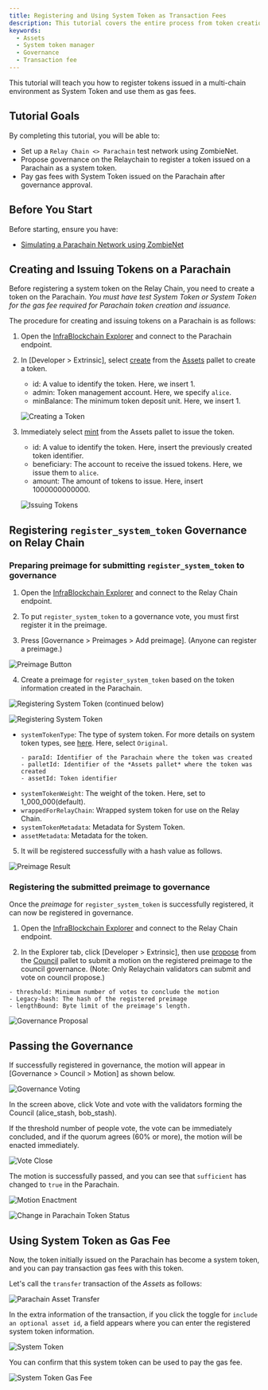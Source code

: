 ```yaml
---
title: Registering and Using System Token as Transaction Fees
description: This tutorial covers the entire process from token creation to governance for registering System Token, and using System Token for transactions.
keywords:
  - Assets
  - System token manager
  - Governance
  - Transaction fee
---
```


This tutorial will teach you how to register tokens issued in a multi-chain environment as System Token and use them as gas fees.

## Tutorial Goals

By completing this tutorial, you will be able to:

- Set up a `Relay Chain <> Parachain` test network using ZombieNet.
- Propose governance on the Relaychain to register a token issued on a Parachain as a system token.
- Pay gas fees with System Token issued on the Parachain after governance approval.

## Before You Start

Before starting, ensure you have:

- [Simulating a Parachain Network using ZombieNet](./test/simulate-parachains.md)

## Creating and Issuing Tokens on a Parachain

Before registering a system token on the Relay Chain, you need to create a token on the Parachain. _You must have test System Token or System Token for the gas fee required for Parachain token creation and issuance._

The procedure for creating and issuing tokens on a Parachain is as follows:

1. Open the [InfraBlockchain Explorer](https://portal.infrablockspace.net/#/explorer/) and connect to the Parachain endpoint.

2. In [Developer > Extrinsic], select [create](https://github.com/InfraBlockchain/infrablockchain-substrate/blob/599828207489db1d2b4633473c15c9be9dd97253/substrate/frame/assets/src/lib.rs#L625) from the [Assets](https://github.com/InfraBlockchain/infrablockchain-substrate/tree/master/substrate/frame/assets) pallet to create a token.

   - id: A value to identify the token. Here, we insert 1.
   - admin: Token management account. Here, we specify `alice`.
   - minBalance: The minimum token deposit unit. Here, we insert 1.

   ![Creating a Token](/media/images/docs/infrablockchain/tutorials/create_token.png)

3. Immediately select [mint](https://github.com/InfraBlockchain/infrablockchain-substrate/blob/599828207489db1d2b4633473c15c9be9dd97253/substrate/frame/assets/src/lib.rs#L801C7-L801C14) from the Assets pallet to issue the token.

   - id: A value to identify the token. Here, insert the previously created token identifier.
   - beneficiary: The account to receive the issued tokens. Here, we issue them to `alice`.
   - amount: The amount of tokens to issue. Here, insert 1000000000000.

   ![Issuing Tokens](/media/images/docs/infrablockchain/tutorials/mint_token.png)

## Registering `register_system_token` Governance on Relay Chain

### Preparing preimage for submitting `register_system_token` to governance

1. Open the [InfraBlockchain Explorer](https://portal.infrablockspace.net/#/explorer/) and connect to the Relay Chain endpoint.

2. To put `register_system_token` to a governance vote, you must first register it in the preimage.

3. Press [Governance > Preimages > Add preimage].
   (Anyone can register a preimage.)

![Preimage Button](/media/images/docs/infrablockchain/tutorials/preimage_button.png)

4. Create a preimage for `register_system_token` based on the token information created in the Parachain.

![Registering System Token (continued below)](/media/images/docs/infrablockchain/tutorials/register_system_token1.png)

![Registering System Token](/media/images/docs/infrablockchain/tutorials/register_system_token2.png)

- `systemTokenType`: The type of system token. For more details on system token types, see [here](../learn/protocol/system-token.md). Here, select `Original`.
  ```text
  - paraId: Identifier of the Parachain where the token was created
  - palletId: Identifier of the *Assets pallet* where the token was created
  - assetId: Token identifier
  ```
- `systemTokenWeight`: The weight of the token. Here, set to 1_000_000(default).
- `wrappedForRelayChain`: Wrapped system token for use on the Relay Chain.
- `systemTokenMetadata`: Metadata for System Token.
- `assetMetadata`: Metadata for the token.

5. It will be registered successfully with a hash value as follows.

![Preimage Result](/media/images/docs/infrablockchain/tutorials/preimage_result.png)

### Registering the submitted preimage to governance

Once the _preimage_ for `register_system_token` is successfully registered, it can now be registered in governance.

1. Open the [InfraBlockchain Explorer](https://portal.infrablockspace.net/#/explorer/) and connect to the Relay Chain endpoint.

2. In the Explorer tab, click [Developer > Extrinsic], then use [propose](https://github.com/InfraBlockchain/infrablockchain-substrate/blob/599828207489db1d2b4633473c15c9be9dd97253/substrate/frame/collective/src/lib.rs#L519) from the [Council](https://github.com/InfraBlockchain/infrablockchain-substrate/tree/master/substrate/frame/collective) pallet to submit a motion on the registered preimage to the council governance.
   (Note: Only Relaychain validators can submit and vote on council propose.)

```text
- threshold: Minimum number of votes to conclude the motion
- Legacy-hash: The hash of the registered preimage
- lengthBound: Byte limit of the preimage's length.
```

![Governance Proposal](/media/images/docs/infrablockchain/tutorials/council_propose.png)

## Passing the Governance

If successfully registered in governance, the motion will appear in [Governance > Council > Motion] as shown below.

![Governance Voting](/media/images/docs/infrablockchain/tutorials/governance_voting.png)

In the screen above, click Vote and vote with the validators forming the Council (alice_stash, bob_stash).

If the threshold number of people vote, the vote can be immediately concluded, and if the quorum agrees (60% or more), the motion will be enacted immediately.

![Vote Close](/media/images/docs/infrablockchain/tutorials/vote_close.png)

The motion is successfully passed, and you can see that `sufficient` has changed to `true` in the Parachain.

![Motion Enactment](/media/images/docs/infrablockchain/tutorials/enact_motion.png)

![Change in Parachain Token Status](/media/images/docs/infrablockchain/tutorials/parachain_sufficient_true.png)

## Using System Token as Gas Fee

Now, the token initially issued on the Parachain has become a system token,
and you can pay transaction gas fees with this token.

Let's call the `transfer` transaction of the _Assets_ as follows:

![Parachain Asset Transfer](/media/images/docs/infrablockchain/tutorials/parachain_asset_transfer.png)

In the extra information of the transaction, if you click the toggle for `include an optional asset id`, a field appears where you can enter the registered system token information.

![System Token](/media/images/docs/infrablockchain/tutorials/system_token_id.png)

You can confirm that this system token can be used to pay the gas fee.

![System Token Gas Fee](/media/images/docs/infrablockchain/tutorials/system_token_paid.png)

